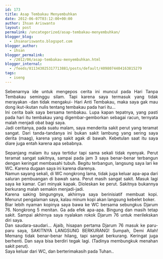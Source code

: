 ```yaml
---
id: 173
title: Asap Tembakau Menyembuhkan
date: 2012-06-07T03:12:00+00:00
author: Ihsan Ariswanto
layout: post
permalink: /uncategorized/asap-tembakau-menyembuhkan/
blogger_blog:
  - ihsanariswanto.blogspot.com
blogger_author:
  - ihsan
blogger_permalink:
  - /2012/06/asap-tembakau-menyembuhkan.html
blogger_internal:
  - /feeds/811343025317713881/posts/default/4098074404163815279
tags:
  - iseng
---
```

<div style="text-align: justify;">
  Sebenarnya ide untuk mengepos cerita ini muncul pada Hari Tanpa Tembakau seminggu silam. Tapi karena saya termasuk yang tidak merayakan -dan tidak mengakui- Hari Anti Tembakau, maka saya gak mau dong ikut-ikutan nulis tentang tembakau pada hari itu&#8230;
</div>

<div style="text-align: justify;">
</div>

<div style="text-align: justify;">
  Ini cerita baik saya bersama tembakau. Lupa kapan tepatnya, yang pasti pada hari itu tembakau yang digembar-gemborkan sebagai racun, ternyata malah menjadi obat bagi saya.
</div>

<div style="text-align: justify;">
  Jadi ceritanya, pada suatu malam, saya menderita sakit perut yang teramat sangat. Dari tanda-tandanya ini bukan sakit lambung yang sering saya derita (maag), karena yang sakit agak di bawah. Kebetulan saat itu saya diare juga entah karena apa sebabnya.
</div>

<a name='more'></a>

<div style="text-align: justify;">
</div>

<div style="text-align: justify;">
  Sepanjang malam itu saya tertidur tapi sama sekali tidak nyenyak. Perut teramat sangat sakitnya, sampai pada jam 3 saya benar-benar terbangun dengan keringat membasahi tubuh. Begitu terbangun, langsung saya lari ke WC. Karena dugaan saya ini karena diarenya.
</div>

<div style="text-align: justify;">
  Namun sayang sekali, di WC nongkrong lama, tidak juga keluar apa-apa dari saluran pembuangan di bawah sana. Perut masih sangat sakit. Masuk lagi saya ke kamar. Cari minyak kapak. Dioleskan ke perut. Sakitnya bukannya berkurang malah semakin menjadi-jadi.
</div>

<div style="text-align: justify;">
</div>

<div style="text-align: justify;">
  Karena saking bingungnya, akhirnya saya berinisiatif membuat kopi. Menurut pengalaman saya, kalau minum kopi akan langsung kebelet boker.
</div>

<div style="text-align: justify;">
</div>

<div style="text-align: justify;">
  Biar lebih nyaman kopinya saya bawa ke WC bersama sebungkus Djarum 76. Nongkrong 5 menitan. Ga ada efek apa-apa. Bingung dan masih tetap sakit. Sampai akhirnya saya nyalakan rokok Djarum 76 untuk merilekskan diri saya.
</div>

<div style="text-align: justify;">
</div>

<div style="text-align: justify;">
  Dan saudara-saudari&#8230; Ajaib, hisapan pertama Djarum 76 masuk ke paru-paru saya, SAKITNYA LANGSUNG BERKURANG! Sumpah, Demi Allah! Memang tidak benar-benar hilang, tapi sangat berkurang. Keringat juga berhenti. Dan saya bisa berdiri tegak lagi. (Tadinya membungkuk menahan sakit perut).
</div>

<div style="text-align: justify;">
</div>

<div style="text-align: justify;">
  Saya keluar dari WC, dan berterimakasih pada Tuhan..
</div>